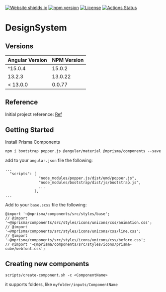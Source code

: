 [![Website shields.io](https://img.shields.io/website-up-down-green-red/http/shields.io.svg)](https://prisma-components.vercel.app/)
[![npm version](https://badge.fury.io/js/%40mprisma%2Fcomponents.svg)](https://www.npmjs.com/package/@mprisma/components)
[![License](https://img.shields.io/badge/License-Apache%202.0-blue.svg)](https://github.com/gabriel-gn/prisma-components/blob/main/LICENSE)
[![Actions Status](https://github.com/gabriel-gn/prisma-components/actions/workflows/main.yml/badge.svg)](https://github.com/gabriel-gn/prisma-components/actions)

# DesignSystem

## Versions

| Angular Version | NPM Version |
|-----------------|-------------|
| ^15.0.4         | 15.0.2      |
| 13.2.3          | 13.0.22     |
| < 13.0.0        | 0.0.77      |

## Reference

Initial project reference:
[Ref](https://dev.to/activenode/angular-10-storybook-npm-package-ng-design-system-step-by-step-2dn2)

## Getting Started

Install Prisma Components

```
npm i bootstrap popper.js @angular/material @mprisma/components --save
```

add to your `angular.json` file the following:

```
...
  "scripts": [
               "node_modules/popper.js/dist/umd/popper.js",
               "node_modules/bootstrap/dist/js/bootstrap.js",
               ...
             ],
...
```

Add to your `base.scss` file the following:

```
@import '~@mprisma/components/src/styles/base';
// @import '~@mprisma/components/src/styles/icons/unicons/css/animation.css';
// @import '~@mprisma/components/src/styles/icons/unicons/css/line.css';
// @import '~@mprisma/components/src/styles/icons/unicons/css/before.css';
// @import '~@mprisma/components/src/styles/icons/prisma-cube/webfont.css';
```

## Creating new components

```
scripts/create-component.sh -c <ComponentName> 
```

it supports folders, like `myfolder/inputs/ComponentName`
